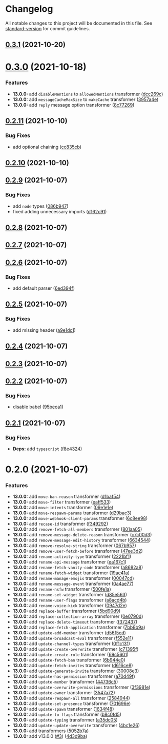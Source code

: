 # Changelog

All notable changes to this project will be documented in this file. See [standard-version](https://github.com/conventional-changelog/standard-version) for commit guidelines.

## [0.3.1](https://github.com/Khasms/discord.js-codemod/compare/v0.3.0...v0.3.1) (2021-10-20)



# [0.3.0](https://github.com/Khasms/discord.js-codemod/compare/v0.2.11...v0.3.0) (2021-10-18)


### Features

* **13.0.0:** add `disableMentions` to `allowedMentions` transformer ([dcc269c](https://github.com/Khasms/discord.js-codemod/commit/dcc269c886f25e1bb09a37e1c7a9a5d05f68dab7))
* **13.0.0:** add `messageCacheMaxSize` to `makeCache` transformer ([3957a4e](https://github.com/Khasms/discord.js-codemod/commit/3957a4eaf01ec54be5cb15b28911f01dab755ec1))
* **13.0.0:** add `reply` message option transformer ([8c77269](https://github.com/Khasms/discord.js-codemod/commit/8c77269b998dad73a2020cb9491d4187fbe02726))



## [0.2.11](https://github.com/Khasms/discord.js-codemod/compare/v0.2.10...v0.2.11) (2021-10-10)


### Bug Fixes

* add optional chaining ([cc835cb](https://github.com/Khasms/discord.js-codemod/commit/cc835cbcfe4c76e44f103b4f504f781cb8544acb))



## [0.2.10](https://github.com/Khasms/discord.js-codemod/compare/v0.2.9...v0.2.10) (2021-10-10)



## [0.2.9](https://github.com/Khasms/discord.js-codemod/compare/v0.2.8...v0.2.9) (2021-10-07)


### Bug Fixes

* add `node` types ([086b947](https://github.com/Khasms/discord.js-codemod/commit/086b9477491b50749ce9d8a78a575f4c12d360a2))
* fixed adding unnecessary imports ([d162c91](https://github.com/Khasms/discord.js-codemod/commit/d162c91db34ce612f33842d7698066680a1cb25e))



## [0.2.8](https://github.com/Khasms/discord.js-codemod/compare/v0.2.7...v0.2.8) (2021-10-07)



## [0.2.7](https://github.com/Khasms/discord.js-codemod/compare/v0.2.6...v0.2.7) (2021-10-07)



## [0.2.6](https://github.com/Khasms/discord.js-codemod/compare/v0.2.5...v0.2.6) (2021-10-07)


### Bug Fixes

* add default parser ([6ed394f](https://github.com/Khasms/discord.js-codemod/commit/6ed394f5c07f75a860d2f7b1d38330fda8ecbcee))



## [0.2.5](https://github.com/Khasms/discord.js-codemod/compare/v0.2.4...v0.2.5) (2021-10-07)


### Bug Fixes

* add missing header ([a9e1dc1](https://github.com/Khasms/discord.js-codemod/commit/a9e1dc1f301fff04d436e2aa418f333da1b7fe3a))



## [0.2.4](https://github.com/Khasms/discord.js-codemod/compare/v0.2.3...v0.2.4) (2021-10-07)



## [0.2.3](https://github.com/Khasms/discord.js-codemod/compare/v0.2.2...v0.2.3) (2021-10-07)



## [0.2.2](https://github.com/Khasms/discord.js-codemod/compare/v0.2.1...v0.2.2) (2021-10-07)


### Bug Fixes

* disable babel ([95beca1](https://github.com/Khasms/discord.js-codemod/commit/95beca1aae1593b956003058e6dd1653f9ab223c))



## [0.2.1](https://github.com/Khasms/discord.js-codemod/compare/v0.2.0...v0.2.1) (2021-10-07)


### Bug Fixes

* **Deps:** add `typescript` ([f8e4324](https://github.com/Khasms/discord.js-codemod/commit/f8e43243c2d03d6e9998e3dfcaaeac4d9ffef3a3))



# 0.2.0 (2021-10-07)


### Features

* **13.0.0:** add `move-ban-reason` transformer ([d1baf54](https://github.com/Khasms/discord.js-codemod/commit/d1baf545f3d8c21eb080be4b273e55a4d2cb2cdf))
* **13.0.0:** add `move-filter` transformer ([eaff533](https://github.com/Khasms/discord.js-codemod/commit/eaff5330186b7e055e5fb820a2c02e71a4ee3075))
* **13.0.0:** add `move-intents` transformer ([09e1e1e](https://github.com/Khasms/discord.js-codemod/commit/09e1e1e2c40e74d1831ed81ea6b44458e55ff451))
* **13.0.0:** add `move-respawn-params` transformer ([d29bac3](https://github.com/Khasms/discord.js-codemod/commit/d29bac3225c864726dbb3af35e92d69720ca3c8c))
* **13.0.0:** add `move-webhook-client-params` transformer ([6c8ee98](https://github.com/Khasms/discord.js-codemod/commit/6c8ee981848cff5025f11bf1cdbabe145074c8d9))
* **13.0.0:** add `recase-id` transformer ([f349292](https://github.com/Khasms/discord.js-codemod/commit/f349292c101b81bd930ffe43015086deec6eda3d))
* **13.0.0:** add `remove-fetch-all-members` transformer ([801aa05](https://github.com/Khasms/discord.js-codemod/commit/801aa052dfa685417f00bdbf3059dadc30bfee9d))
* **13.0.0:** add `remove-message-delete-reason` transformer ([c7c00d3](https://github.com/Khasms/discord.js-codemod/commit/c7c00d3acf2d307ddebeb832e109746480291ac1))
* **13.0.0:** add `remove-message-edit-history` transformer ([6634544](https://github.com/Khasms/discord.js-codemod/commit/663454494f5f08273045c98d23c6b7cc6358d9de))
* **13.0.0:** add `remove-resolve-string` transformer ([067b957](https://github.com/Khasms/discord.js-codemod/commit/067b957e588edd685ca33749f11d4d7c1a868880))
* **13.0.0:** add `remove-user-fetch-before` transformer ([47ee3d2](https://github.com/Khasms/discord.js-codemod/commit/47ee3d248c9e4b6f31b6ee8c71970bf810d747ab))
* **13.0.0:** add `rename-activity-type` transformer ([2221bf1](https://github.com/Khasms/discord.js-codemod/commit/2221bf178a7d965fc3a91a12ddff72c1e6f245a2))
* **13.0.0:** add `rename-api-message` transformer ([ea167c1](https://github.com/Khasms/discord.js-codemod/commit/ea167c190ac4a60c5b7daec3da986adecb509a8b))
* **13.0.0:** add `rename-fetch-vanity-code` transformer ([a8682a8](https://github.com/Khasms/discord.js-codemod/commit/a8682a86d8d3c7ebfcb764949c5d9c1b09b0c6d6))
* **13.0.0:** add `rename-fetch-widget` transformer ([19ae41a](https://github.com/Khasms/discord.js-codemod/commit/19ae41a7d287fed0395db9c52c690bdfe098aa21))
* **13.0.0:** add `rename-manage-emojis` transformer ([00047cd](https://github.com/Khasms/discord.js-codemod/commit/00047cdbfad9b4a0fb340bf0819378baf924ed5b))
* **13.0.0:** add `rename-message-event` transformer ([0a4ae77](https://github.com/Khasms/discord.js-codemod/commit/0a4ae77ddb9740b3e55594ccd500ec380fae28ec))
* **13.0.0:** add `rename-nsfw` transformer ([500fe1a](https://github.com/Khasms/discord.js-codemod/commit/500fe1a102f8535c4b34f63a55199cc7ee203574))
* **13.0.0:** add `rename-set-widget` transformer ([d85e563](https://github.com/Khasms/discord.js-codemod/commit/d85e563c026885897222d919bbb17b4e7d51d475))
* **13.0.0:** add `rename-user-flags` transformer ([a8acd4b](https://github.com/Khasms/discord.js-codemod/commit/a8acd4b2e2beb21e4f9abbbcb8e2a515741c9741))
* **13.0.0:** add `rename-voice-kick` transformer ([0947d2e](https://github.com/Khasms/discord.js-codemod/commit/0947d2e31d3c9d92a0e8361475494787c0be91d6))
* **13.0.0:** add `replace-buffer` transformer ([5bd90d9](https://github.com/Khasms/discord.js-codemod/commit/5bd90d9bbd4b91406788c4bfbecfd157458a0032))
* **13.0.0:** add `replace-collection-array` transformer ([0e0790d](https://github.com/Khasms/discord.js-codemod/commit/0e0790d0e955d1f9091a6ca4b20359aac732229b))
* **13.0.0:** add `replace-delete-timeout` transformer ([f372437](https://github.com/Khasms/discord.js-codemod/commit/f372437deb845bc0f484d26df42f76273b309996))
* **13.0.0:** add `replace-fetch-application` transformer ([7bb8b9a](https://github.com/Khasms/discord.js-codemod/commit/7bb8b9a99e33dd5184a3d01ee2ac16d2c16c6b16))
* **13.0.0:** add `update-add-member` transformer ([d56f5ed](https://github.com/Khasms/discord.js-codemod/commit/d56f5edf9b02ba373b2f672a80f32fe0163dadf1))
* **13.0.0:** add `update-broadcast-eval` transformer ([f552e11](https://github.com/Khasms/discord.js-codemod/commit/f552e111c2919ea0e9c7ab883b9174e4b3356f5e))
* **13.0.0:** add `update-channel-types` transformer ([0f1c131](https://github.com/Khasms/discord.js-codemod/commit/0f1c131f800a3e74dcd4e4c1098cbbc9e67e05d8))
* **13.0.0:** add `update-create-overwrite` transformer ([c71395f](https://github.com/Khasms/discord.js-codemod/commit/c71395f757d8362f7488c9c6cfcaaaa18b266b1a))
* **13.0.0:** add `update-create-role` transformer ([69c5601](https://github.com/Khasms/discord.js-codemod/commit/69c5601179369bf02cfc27208196721be51887e6))
* **13.0.0:** add `update-fetch-ban` transformer ([6b944e0](https://github.com/Khasms/discord.js-codemod/commit/6b944e02704ea94479d9b8ac8611adda9595941b))
* **13.0.0:** add `update-fetch-invites` transformer ([d616ce8](https://github.com/Khasms/discord.js-codemod/commit/d616ce8bb2c10a3470eb77e71b41dd88b27bc6f7))
* **13.0.0:** add `update-generate-invite` transformer ([30008e3](https://github.com/Khasms/discord.js-codemod/commit/30008e35cfa453bbf8bb93f993808c551b48f905))
* **13.0.0:** add `update-has-permission` transformer ([a70d49f](https://github.com/Khasms/discord.js-codemod/commit/a70d49fccfefb24316fe4363f9eadb328a6b4c96))
* **13.0.0:** add `update-member` transformer ([44736c5](https://github.com/Khasms/discord.js-codemod/commit/44736c5e6e7ac746f0ffef898b28c375b3d2735d))
* **13.0.0:** add `update-overwrite-permissions` transformer ([3f3981e](https://github.com/Khasms/discord.js-codemod/commit/3f3981ee2ed60fbd631a77a07b807d53b1141450))
* **13.0.0:** add `update-owner` transformer ([3547a72](https://github.com/Khasms/discord.js-codemod/commit/3547a72fff97475751454b38cb1640d5897225fa))
* **13.0.0:** add `update-respawn-all` transformer ([2584944](https://github.com/Khasms/discord.js-codemod/commit/2584944589c478b3f9325f1752f5bb483dd70725))
* **13.0.0:** add `update-set-presence` transformer ([701696e](https://github.com/Khasms/discord.js-codemod/commit/701696e71fe9ac998ae5ba78438a23040932395c))
* **13.0.0:** add `update-spawn` transformer ([1634f48](https://github.com/Khasms/discord.js-codemod/commit/1634f482c06df42fb4959712aa148df879804b68))
* **13.0.0:** add `update-to-flags` transformer ([b8c0fd5](https://github.com/Khasms/discord.js-codemod/commit/b8c0fd5911343ec220498e3d66f8bca251b01c28))
* **13.0.0:** add `update-typing` transformer ([a35dc05](https://github.com/Khasms/discord.js-codemod/commit/a35dc0561223e5449b663c149f9937cf43a99f36))
* **13.0.0:** add `update-update-overwrite` transformer ([4bc1e26](https://github.com/Khasms/discord.js-codemod/commit/4bc1e267047dd1790d639626118c39fd0f416b7d))
* **13.0.0:** add transformers ([5052b7a](https://github.com/Khasms/discord.js-codemod/commit/5052b7a4ef2ba2b2320392a02af4c1361f5d3e30))
* **13.0.0:** add v13.0.0 ([#3](https://github.com/Khasms/discord.js-codemod/issues/3)) ([4d3d9ba](https://github.com/Khasms/discord.js-codemod/commit/4d3d9ba8a53a3dc510d032675a15d7441764a876))
